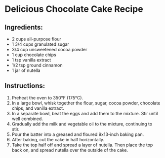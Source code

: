 # Delicious Chocolate Cake Recipe

## Ingredients:
- 2 cups all-purpose flour
- 1 3/4 cups granulated sugar
- 3/4 cup unsweetened cocoa powder
- 1 cup chocolate chips
- 1 tsp vanilla extract
- 1/2 tsp ground cinnamon
- 1 jar of nutella

## Instructions:
1. Preheat the oven to 350°F (175°C).
2. In a large bowl, whisk together the flour, sugar, cocoa powder, chocolate chips, and vanilla extract.
4. In a separate bowl, beat the eggs and add them to the mixture. Stir until well combined.
5. Gradually add the milk and vegetable oil to the mixture, continuing to stir.
6. Pour the batter into a greased and floured 9x13-inch baking pan.
7. After baking, cut the cake in half horizontally. 
8. Take the top half off and spread a layer of nutella. Then place the top back on, and spread nutella over the outside of the cake. 
